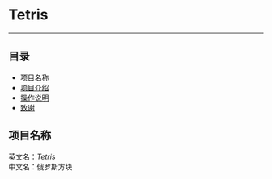 # Tetris #

------
## 目录 ##
 * [项目名称](#项目名称)
 * [项目介绍](#项目介绍)
 * [操作说明](#操作说明)
 * [致谢](#致谢)
 

<a name = "项目名称"></a>
## 项目名称 ##
英文名：*Tetris* </br>
中文名：俄罗斯方块


